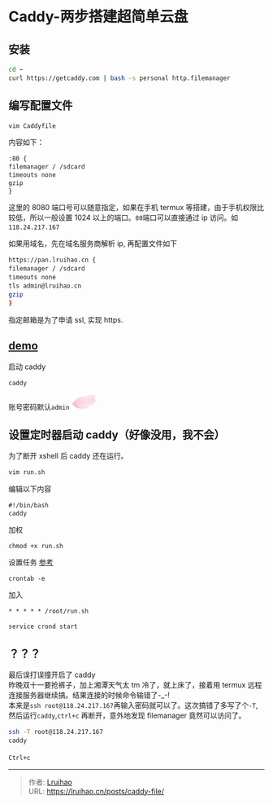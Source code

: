 # Caddy-两步搭建超简单云盘


## 安装

```bash
cd ~
curl https://getcaddy.com | bash -s personal http.filemanager
```

## 编写配置文件

```bash
vim Caddyfile
```

内容如下：

```
:80 {
filemanager / /sdcard
timeouts none
gzip
}
```

这里的 8080 端口号可以随意指定，如果在手机 termux 等搭建，由于手机权限比较低，所以一般设置 1024 以上的端口。`80`端口可以直接通过 ip 访问。如`118.24.217.167`

如果用域名，先在域名服务商解析 ip, 再配置文件如下

```bash
https://pan.lruihao.cn {
filemanager / /sdcard
timeouts none
tls admin@lruihao.cn
gzip
}
```

指定邮箱是为了申请 ssl, 实现 https.

## [demo](https://pan.lruihao.cn)

启动 caddy

```
caddy
```

账号密码默认`admin`
![](images/1.png)

## 设置定时器启动 caddy（好像没用，我不会）

为了断开 xshell 后 caddy 还在运行。

```bash
vim run.sh
```

编辑以下内容

```
#!/bin/bash
caddy
```

加权

```
chmod +x run.sh
```

设置任务
[参考](https://www.jianshu.com/p/95d1473859d1)

```
crontab -e
```

加入

```
* * * * * /root/run.sh
```

```
service crond start
```

## ？？？

最后误打误撞开启了 caddy  
昨晚双十一要抢裤子，加上湘潭天气太 tm 冷了，就上床了，接着用 termux 远程连接服务器继续搞。结果连接的时候命令输错了-\_-!  
本来是`ssh root@118.24.217.167`再输入密码就可以了。这次搞错了多写了个`-T`, 然后运行`caddy`,`ctrl+c` 再断开，意外地发现 filemanager 竟然可以访问了。

```bash
ssh -T root@118.24.217.167
caddy

Ctrl+c
```


---

> 作者: [Lruihao](https://github.com/Lruihao)  
> URL: https://lruihao.cn/posts/caddy-file/  

